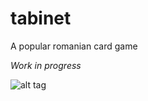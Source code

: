 # tabinet
A popular romanian card game


<i>Work in progress</i>

![alt tag](http://i.imgur.com/884aKZ2.png)
